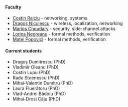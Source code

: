 ---
---

#### Faculty

- [Costin Raiciu](http://nets.cs.pub.ro/~costin/) - networking, systems
- [Dragoș Niculescu](http://wi-fi.cs.pub.ro/~dniculescu/) - wireless, localization, networking
- [Marios Choudary](https://cs.pub.ro/index.php/people/userprofile/marios_choudary) - security, side-channel attacks
- [Lorina Negreanu](https://cs.pub.ro/index.php/people/userprofile/lorina_negreanu) - formal methods, verification
- [Matei Popovici](https://cs.pub.ro/index.php/people/userprofile/matei_popovici) - formal methods, verification

#### Current students

- Dragoș Dumitrescu (PhD)
- Vladimir Oleanu (PhD)
- Costin Lupu (PhD)
- Radu Stoenescu (PhD)
- Mihai-Valentin Dumitru (PhD)
- Laura Fluerătoru (PhD)
- Vlad-Andrei Bădoiu (PhD)
- Mihai-Drosi Câju (PhD)

